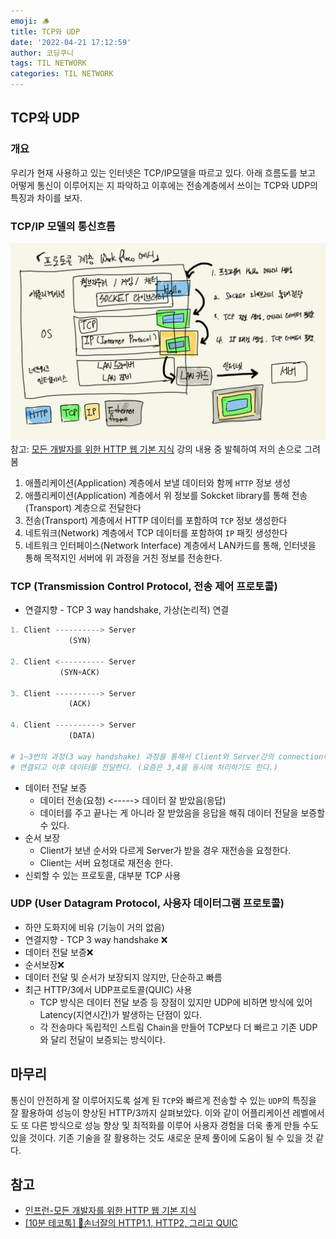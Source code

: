 ```yaml
---
emoji: 🪵
title: TCP와 UDP
date: '2022-04-21 17:12:59'
author: 코딩쿠니
tags: TIL NETWORK
categories: TIL NETWORK
---
```


## TCP와 UDP
### 개요
우리가 현재 사용하고 있는 인터넷은 TCP/IP모델을 따르고 있다. 아래 흐름도를 보고 어떻게 통신이 이루어지는 지 파악하고 이후에는 전송계층에서 쓰이는 TCP와 UDP의 특징과 차이를 보자.

### TCP/IP 모델의 통신흐름
![tcp-ip-model-work-flow](./tcp-ip-model-work-flow.jpeg)
참고: [모든 개발자를 위한 HTTP 웹 기본 지식](https://www.inflearn.com/course/http-%EC%9B%B9-%EB%84%A4%ED%8A%B8%EC%9B%8C%ED%81%AC) 강의 내용 중 발췌하여 저의 손으로 그려 봄
1. 애플리케이션(Application) 계층에서 보낼 데이터와 함께 `HTTP` 정보 생성
2. 애플리케이션(Application) 계층에서 위 정보를 Sokcket library를 통해 전송(Transport) 계층으로 전달한다
3. 전송(Transport) 계층에서 HTTP 데이터를 포함하여 `TCP` 정보 생성한다
4. 네트워크(Network) 계층에서 TCP 데이터를 포함하여 `IP` 패킷 생성한다
5. 네트워크 인터페이스(Network Interface) 계층에서 LAN카드를 통해, 인터넷을 통해 목적지인 서버에 위 과정을 거친 정보를 전송한다.

### TCP (Transmission Control Protocol, 전송 제어 프로토콜)
* 연결지향 - TCP 3 way handshake, 가상(논리적) 연결
```python
1. Client ----------> Server
             (SYN)

2. Client <---------- Server
           (SYN+ACK)

3. Client ----------> Server
             (ACK)

4. Client ----------> Server
             (DATA)

# 1~3번의 과정(3 way handshake) 과정을 통해서 Client와 Server간의 connection이 
# 연결되고 이후 데이터를 전달한다. (요즘은 3,4을 동시에 처리하기도 한다.)
```


* 데이터 전달 보증
  * 데이터 전송(요청) <-----> 데이터 잘 받았음(응답)
  * 데이터를 주고 끝나는 게 아니라 잘 받았음을 응답을 해줘 데이터 전달을 보증할 수 있다.
* 순서 보장
  * Client가 보낸 순서와 다르게 Server가 받을 경우 재전송을 요청한다.
  * Client는 서버 요청대로 재전송 한다.
* 신뢰할 수 있는 프로토콜, 대부분 TCP 사용

### UDP (User Datagram Protocol, 사용자 데이터그램 프로토콜)
* 하얀 도화지에 비유 (기능이 거의 없음)
* 연결지향 - TCP 3 way handshake ❌
* 데이터 전달 보증❌
* 순서보장❌
* 데이터 전달 및 순서가 보장되지 않지만, 단순하고 빠름
* 최근 HTTP/3에서 UDP프로토콜(QUIC) 사용
  * TCP 방식은 데이터 전달 보증 등 장점이 있지만 UDP에 비하면 방식에 있어 Latency(지연시간)가 발생하는 단점이 있다.
  * 각 전송마다 독립적인 스트림 Chain을 만들어 TCP보다 더 빠르고 기존 UDP와 달리 전달이 보증되는 방식이다.

## 마무리
통신이 안전하게 잘 이루어지도록 설계 된 `TCP`와 빠르게 전송할 수 있는 `UDP`의 특징을 잘 활용하여 성능이 향상된 HTTP/3까지 살펴보았다. 이와 같이 어플리케이션 레벨에서도 또 다른 방식으로 성능 향상 및 최적화를 이루어 사용자 경험을 더욱 좋게 만들 수도 있을 것이다. 기존 기술을 잘 활용하는 것도 새로운 문제 풀이에 도움이 될 수 있을 것 같다.

## 참고
* [인프런-모든 개발자를 위한 HTTP 웹 기본 지식](https://www.inflearn.com/course/http-%EC%9B%B9-%EB%84%A4%ED%8A%B8%EC%9B%8C%ED%81%AC)
* [[10분 테코톡] 🎃손너잘의 HTTP1.1, HTTP2, 그리고 QUIC](https://www.youtube.com/watch?v=ZgSC5K1sUYM&list=PLgXGHBqgT2TvpJ_p9L_yZKPifgdBOzdVH&index=50)

```toc
```